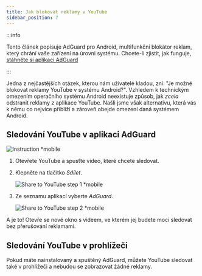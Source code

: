 ```yaml
---
title: Jak blokovat reklamy v YouTube
sidebar_position: 7
---
```


:::info

Tento článek popisuje AdGuard pro Android, multifunkční blokátor reklam, který chrání vaše zařízení na úrovni systému. Chcete-li zjistit, jak funguje, [stáhněte si aplikaci AdGuard](https://adguard.com/download.html?auto=true)

:::

Jedna z nejčastějších otázek, kterou nám uživatelé kladou, zní: "Je možné blokovat reklamy YouTube v systému Android?". Vzhledem k technickým omezením operačního systému Android neexistuje způsob, jak *zcela* odstranit reklamy z aplikace YouTube. Našli jsme však alternativu, která vás k němu co nejvíce přiblíží a zároveň obejde omezení daná systémem Android.

## Sledování YouTube v aplikaci AdGuard

![Instruction *mobile](https://cdn.adtidy.org/public/Adguard/Blog/Android/3-6/share.gif)

1. Otevřete YouTube a spusťte video, které chcete sledovat.

1. Klepněte na tlačítko *Sdílet*.

    ![Share to YouTube step 1 *mobile](https://cdn.adtidy.org/content/kb/ad_blocker/android/youtube/android-youtube-share-step1.png)

1. Ze seznamu aplikací vyberte *AdGuard*.

    ![Share to YouTube step 2 *mobile](https://cdn.adtidy.org/content/kb/ad_blocker/android/youtube/android-youtube-share-step2.png)

A je to! Otevře se nové okno s videem, ve kterém jej budete moci sledovat bez přerušování reklamami.

## Sledování YouTube v prohlížeči

Pokud máte nainstalovaný a spuštěný AdGuard, můžete YouTube sledovat také v prohlížeči a nebudou se zobrazovat žádné reklamy.
